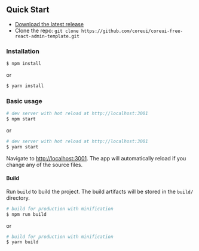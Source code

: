 ## Quick Start

- [Download the latest release](https://github.com/coreui/coreui-free-react-admin-template/archive/refs/heads/main.zip)
- Clone the repo: `git clone https://github.com/coreui/coreui-free-react-admin-template.git`

### Installation

```bash
$ npm install
```

or

```bash
$ yarn install
```

### Basic usage

```bash
# dev server with hot reload at http://localhost:3001
$ npm start
```

or

```bash
# dev server with hot reload at http://localhost:3001
$ yarn start
```

Navigate to [http://localhost:3001](http://localhost:3001). The app will automatically reload if you change any of the source files.

#### Build

Run `build` to build the project. The build artifacts will be stored in the `build/` directory.

```bash
# build for production with minification
$ npm run build
```

or

```bash
# build for production with minification
$ yarn build
```
